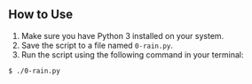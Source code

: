 

## How to Use

1. Make sure you have Python 3 installed on your system.
2. Save the script to a file named `0-rain.py`.
3. Run the script using the following command in your terminal:

```
$ ./0-rain.py
```

